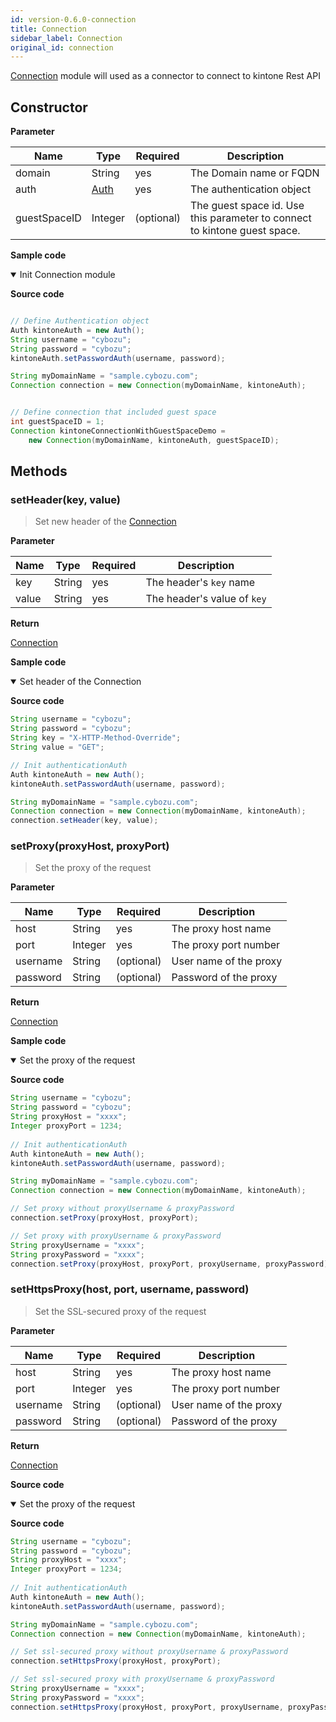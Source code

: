 ```yaml
---
id: version-0.6.0-connection
title: Connection
sidebar_label: Connection
original_id: connection
---
```


[Connection](#) module will used as a connector to connect to kintone Rest API

## Constructor

**Parameter**

| Name| Type| Required| Description |
| --- | --- | --- | --- |
| domain | String | yes | The Domain name or FQDN
| auth | [Auth](./authentication) | yes | The authentication object
| guestSpaceID | Integer | (optional) | The guest space id. Use this parameter to connect to kintone guest space.

**Sample code**

<details class="tab-container" open>
<Summary>Init Connection module</Summary>

**Source code**

```java

// Define Authentication object
Auth kintoneAuth = new Auth();
String username = "cybozu";
String password = "cybozu";
kintoneAuth.setPasswordAuth(username, password);

String myDomainName = "sample.cybozu.com";
Connection connection = new Connection(myDomainName, kintoneAuth);


// Define connection that included guest space
int guestSpaceID = 1;
Connection kintoneConnectionWithGuestSpaceDemo =
    new Connection(myDomainName, kintoneAuth, guestSpaceID);

```

</details>

## Methods

### setHeader(key, value)

> Set new header of the [Connection](./connection)

**Parameter**

| Name| Type| Required| Description |
| --- | --- | --- | --- |
| key | String | yes | The header's `key` name
| value | String | yes | The header's value of `key`

**Return**

[Connection](./connection)

**Sample code**

<details class="tab-container" open>
<Summary>Set header of the Connection</Summary>

**Source code**

```java
String username = "cybozu";
String password = "cybozu";
String key = "X-HTTP-Method-Override";
String value = "GET";

// Init authenticationAuth
Auth kintoneAuth = new Auth();
kintoneAuth.setPasswordAuth(username, password);

String myDomainName = "sample.cybozu.com";
Connection connection = new Connection(myDomainName, kintoneAuth);
connection.setHeader(key, value);
```

</details>

### setProxy(proxyHost, proxyPort)

> Set the proxy of the request

**Parameter**

| Name| Type| Required| Description |
| --- | --- | --- | --- |
| host | String | yes | The proxy host name
| port | Integer | yes | The proxy port number
| username | String | (optional) | User name of the proxy
| password | String | (optional) | Password of the proxy

**Return**

[Connection](./connection)

**Sample code**

<details class="tab-container" open>
<Summary>Set the proxy of the request</Summary>

**Source code**

```java
String username = "cybozu";
String password = "cybozu";
String proxyHost = "xxxx";
Integer proxyPort = 1234;
  
// Init authenticationAuth
Auth kintoneAuth = new Auth();
kintoneAuth.setPasswordAuth(username, password);

String myDomainName = "sample.cybozu.com";
Connection connection = new Connection(myDomainName, kintoneAuth);

// Set proxy without proxyUsername & proxyPassword
connection.setProxy(proxyHost, proxyPort);

// Set proxy with proxyUsername & proxyPassword
String proxyUsername = "xxxx";
String proxyPassword = "xxxx";
connection.setProxy(proxyHost, proxyPort, proxyUsername, proxyPassword);
```

</details>

### setHttpsProxy(host, port, username, password)

> Set the SSL-secured proxy of the request

**Parameter**

| Name| Type| Required| Description |
| --- | --- | --- | --- |
| host | String | yes | The proxy host name
| port | Integer | yes | The proxy port number
| username | String | (optional) | User name of the proxy
| password | String | (optional) | Password of the proxy

**Return**

[Connection](./connection)

**Source code**

<details class="tab-container" open>
<Summary>Set the proxy of the request</Summary>

**Source code**

```java
String username = "cybozu";
String password = "cybozu";
String proxyHost = "xxxx";
Integer proxyPort = 1234;
  
// Init authenticationAuth
Auth kintoneAuth = new Auth();
kintoneAuth.setPasswordAuth(username, password);

String myDomainName = "sample.cybozu.com";
Connection connection = new Connection(myDomainName, kintoneAuth);

// Set ssl-secured proxy without proxyUsername & proxyPassword
connection.setHttpsProxy(proxyHost, proxyPort);

// Set ssl-secured proxy with proxyUsername & proxyPassword
String proxyUsername = "xxxx";
String proxyPassword = "xxxx";
connection.setHttpsProxy(proxyHost, proxyPort, proxyUsername, proxyPassword);
```

</details>
